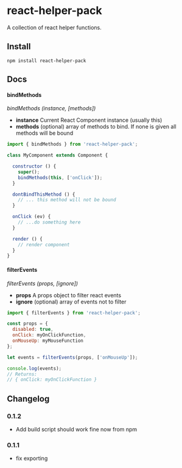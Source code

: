 # react-helper-pack
A collection of react helper functions.

## Install

```
npm install react-helper-pack
```

## Docs

#### bindMethods

_bindMethods (instance, [methods])_

 * **instance** Current React Component instance (usually this)
 * **methods** (optional) array of methods to bind. If none is given all methods will be bound

```javascript
import { bindMethods } from 'react-helper-pack';

class MyComponent extends Component {

  constructor () {
    super();
    bindMethods(this, ['onClick']);
  }

  dontBindThisMethod () {
    // ... this method will not be bound
  }

  onClick (ev) {
    // ...do something here
  }

  render () {
    // render component
  }
}
 ```

#### filterEvents

_filterEvents (props, [ignore])_

 * **props** A props object to filter react events
 * **ignore** (optional) array of events not to filter

```javascript
import { filterEvents } from 'react-helper-pack';

const props = {
  disabled: true,
  onClick: myOnClickFunction,
  onMouseUp: myMouseFunction
};

let events = filterEvents(props, ['onMouseUp']);

console.log(events);
// Returns:
// { onClick: myOnClickFunction }
```

## Changelog

### 0.1.2
 * Add build script should work fine now from npm

### 0.1.1

 * fix exporting
